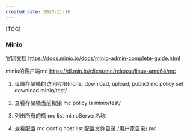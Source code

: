 ```yaml
---
created_date: 2020-11-16
---
```


[TOC]


### Minio
官网文档
https://docs.minio.io/docs/minio-admin-complete-guide.html

minio的客户端mc
https://dl.min.io/client/mc/release/linux-amd64/mc

1. 设置存储桶的访问权限(none, download, upload, public)
mc policy set download minio/test/
2. 查看存储桶当前权限
mc policy ls minio/test/

3. 列出所有的桶
mc list minioServer名称

4. 查看配置 
mc config host list
配置文件目录 /用户家目录/.mc
